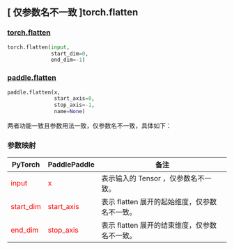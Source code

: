 ## [ 仅参数名不一致 ]torch.flatten
### [torch.flatten](https://pytorch.org/docs/stable/generated/torch.flatten.html?highlight=flatten#torch.flatten)

```python
torch.flatten(input,
              start_dim=0,
              end_dim=-1)
```

### [paddle.flatten](https://www.paddlepaddle.org.cn/documentation/docs/zh/develop/api/paddle/flatten_cn.html#flatten)

```python
paddle.flatten(x,
               start_axis=0,
               stop_axis=-1,
               name=None)
```

两者功能一致且参数用法一致，仅参数名不一致，具体如下：
### 参数映射

| PyTorch       | PaddlePaddle | 备注                                                   |
| ------------- | ------------ | ------------------------------------------------------ |
| <font color='red'> input </font> | <font color='red'> x </font> | 表示输入的 Tensor ，仅参数名不一致。  |
| <font color='red'> start_dim </font>    | <font color='red'> start_axis </font>  | 表示 flatten 展开的起始维度，仅参数名不一致。            |
| <font color='red'> end_dim </font>      | <font color='red'> stop_axis </font>    | 表示 flatten 展开的结束维度，仅参数名不一致。            |
